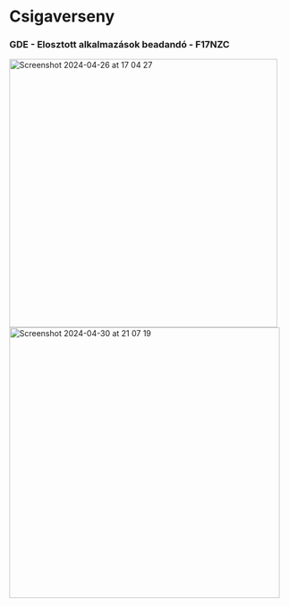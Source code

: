 # Csigaverseny

### GDE - Elosztott alkalmazások beadandó - F17NZC

<img width="479" alt="Screenshot 2024-04-26 at 17 04 27" src="https://github.com/Ericace03/csigaverseny/assets/113349893/4c02296c-da15-4080-878e-04f0f239d601">

<img width="483" alt="Screenshot 2024-04-30 at 21 07 19" src="https://github.com/Ericace03/csigaverseny/assets/113349893/081bd896-e5b9-4232-81e2-ea24636dafdb">
